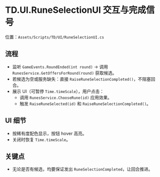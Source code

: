 # TD.UI.RuneSelectionUI 交互与完成信号

位置：`Assets/Scripts/TD/UI/RuneSelectionUI.cs`

## 流程
- 监听 `GameEvents.RoundEnded(int round)` → 调用 `RunesService.GetOffersForRound(round)` 获取候选。
- 若候选为空或服务缺失：直接 `RaiseRuneSelectionCompleted()`，不阻塞回合。
- 展示 UI（可暂停 `Time.timeScale`），用户点击：
  - 调用 `RunesService.ChooseRune(id)` 应用效果。
  - 触发 `RaiseRuneSelected(id)` 和 `RaiseRuneSelectionCompleted()`。

## UI 细节
- 按稀有度配色显示，按钮 hover 高亮。
- 关闭时恢复 `Time.timeScale`。

## 关键点
- 无论是否有候选，均要保证发出 `RuneSelectionCompleted`，让回合推进。
